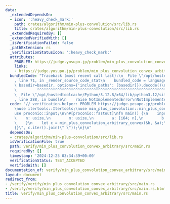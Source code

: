 ```yaml
---
data:
  _extendedDependsOn:
  - icon: ':heavy_check_mark:'
    path: crates/algorithm/min-plus-convolution/src/lib.rs
    title: crates/algorithm/min-plus-convolution/src/lib.rs
  _extendedRequiredBy: []
  _extendedVerifiedWith: []
  _isVerificationFailed: false
  _pathExtension: rs
  _verificationStatusIcon: ':heavy_check_mark:'
  attributes:
    PROBLEM: https://judge.yosupo.jp/problem/min_plus_convolution_convex_arbitrary
    links:
    - https://judge.yosupo.jp/problem/min_plus_convolution_convex_arbitrary
  bundledCode: "Traceback (most recent call last):\n  File \"/opt/hostedtoolcache/Python/3.12.8/x64/lib/python3.12/site-packages/onlinejudge_verify/documentation/build.py\"\
    , line 71, in _render_source_code_stat\n    bundled_code = language.bundle(stat.path,\
    \ basedir=basedir, options={'include_paths': [basedir]}).decode()\n          \
    \         ^^^^^^^^^^^^^^^^^^^^^^^^^^^^^^^^^^^^^^^^^^^^^^^^^^^^^^^^^^^^^^^^^^^^^^^^^^^^^^^^^\n\
    \  File \"/opt/hostedtoolcache/Python/3.12.8/x64/lib/python3.12/site-packages/onlinejudge_verify/languages/rust.py\"\
    , line 288, in bundle\n    raise NotImplementedError\nNotImplementedError\n"
  code: "// verification-helper: PROBLEM https://judge.yosupo.jp/problem/min_plus_convolution_convex_arbitrary\n\
    \nuse itertools::Itertools;\nuse min_plus_convolution::min_plus_convolution_arbitrary_convex;\n\
    use proconio::input;\n\n#[proconio::fastout]\nfn main() {\n    input! {\n    \
    \    n: usize,\n        m: usize,\n        a: [i64; n],\n        b: [i64; m],\n\
    \    }\n    let c = min_plus_convolution_arbitrary_convex(&b, &a);\n    println!(\"\
    {}\", c.iter().join(\" \"));\n}\n"
  dependsOn:
  - crates/algorithm/min-plus-convolution/src/lib.rs
  isVerificationFile: true
  path: verify/min_plus_convolution_convex_arbitrary/src/main.rs
  requiredBy: []
  timestamp: '2024-12-25 03:34:39+00:00'
  verificationStatus: TEST_ACCEPTED
  verifiedWith: []
documentation_of: verify/min_plus_convolution_convex_arbitrary/src/main.rs
layout: document
redirect_from:
- /verify/verify/min_plus_convolution_convex_arbitrary/src/main.rs
- /verify/verify/min_plus_convolution_convex_arbitrary/src/main.rs.html
title: verify/min_plus_convolution_convex_arbitrary/src/main.rs
---
```

